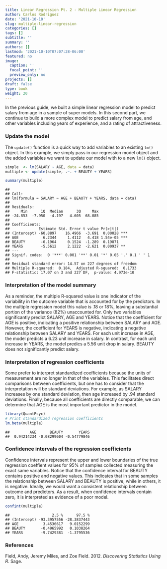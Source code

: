 ```yaml
---
title: Linear Regression Pt. 2 - Multiple Linear Regression
author: Carlos Rodriguez
date: '2021-10-10'
slug: multiple-linear-regression
categories: []
tags: []
subtitle: ''
summary: ''
authors: []
lastmod: '2021-10-10T07:07:28-06:00'
featured: no
image:
  caption: ''
  focal_point: ''
  preview_only: no
projects: []
draft: false
type: book
weight: 20
---
```


In the previous guide, we built a simple linear regression model to predict salary from age in a sample of super models. In this second part, we continue to build a more complex model to predict salary from  age, and other variables including years of experience, and a rating of attractiveness.



### Update the model
The `update()` function is a quick way to add variables to an existing `lm()` object. In this example, we simply pass in our regression model object and the added variables we want to update our model with to a new `lm()` object.

```r
simple  <- lm(SALARY ~ AGE, data = data)
multiple <- update(simple, .~. + BEAUTY + YEARS)      

summary(multiple)
```

```
## 
## Call:
## lm(formula = SALARY ~ AGE + BEAUTY + YEARS, data = data)
## 
## Residuals:
##     Min      1Q  Median      3Q     Max 
## -24.853  -7.950  -4.197   4.605  68.085 
## 
## Coefficients:
##             Estimate Std. Error t value Pr(>|t|)    
## (Intercept) -60.8897    16.4966  -3.691  0.00028 ***
## AGE           6.2344     1.4112   4.418 1.54e-05 ***
## BEAUTY       -0.1964     0.1524  -1.289  0.19871    
## YEARS        -5.5612     2.1222  -2.621  0.00937 ** 
## ---
## Signif. codes:  0 '***' 0.001 '**' 0.01 '*' 0.05 '.' 0.1 ' ' 1
## 
## Residual standard error: 14.57 on 227 degrees of freedom
## Multiple R-squared:  0.184,	Adjusted R-squared:  0.1733 
## F-statistic: 17.07 on 3 and 227 DF,  p-value: 4.973e-10
```

### Interpretation of the model summary
As a reminder, the multiple R-squared value is one indicator of the variability in the outcome variable that is accounted for by the predictors. In the multiple regression model this value is .18 or 18%, leaving a substantial portion of the variance (82%) unaccounted for. Only two variables significantly predict SALARY, AGE and YEARS. Notice that the coefficient for AGE is positive, indicating a positive relationship between SALARY and AGE. However, the coefficient for YEARS is negative, indicating a negative relationship between SALARY and YEARS. For each unit increase in AGE, the model predicts a 6.23 unit increase in salary. In contrast, for each unit increase in YEARS, the model predics a 5.56 unit drop in salary. BEAUTY does not significantly predict salary.

### Interpretation of regression coefficients
Some prefer to interpret standardized coefficients because the units of measurement are no longer in that of the variables. This facilitates direct comparisons between coefficients, but one has to consider that the interpretation will be standard deviations. For example, as SALARY increases by one standard deviation, then age increased by .94 standard deviations. Finally, because all coefficients are directly comparable, we can determine that AGE is the most important predictor in the model.

```r
library(QuantPsyc)
# Print standardized regression coefficients
lm.beta(multiple)
```

```
##         AGE      BEAUTY       YEARS 
##  0.94214234 -0.08299604 -0.54779846
```

### Confidence intervals of the regression coefficients
Confidence intervals represent the upper and lower boundaries of the true regression coeffient values for 95% of samples collected measuring the exact same variables. Notice that the confidence interval for BEAUTY contains positive and negative values. This indicates that in some samples the relationship between SALARY and BEAUTY is positive, while in others, it is negative. Ideally, we would want a consistent relationship between outcome and predictors. As a result, when confidence intervals contain zero, it is interpreted as evidence of a poor model.

```r
confint(multiple)
```

```
##                   2.5 %      97.5 %
## (Intercept) -93.3957556 -28.3837443
## AGE           3.4536617   9.0152299
## BEAUTY       -0.4965992   0.1038264
## YEARS        -9.7429381  -1.3795536
```

### References
<div id="refs" class="references">

<div id="ref-DSUR">

Field, Andy, Jeremy Miles, and Zoe Field. 2012. *Discovering Statistics Using R*. Sage.

</div>

</div>
<!-- ### Compare regression models -->
<!-- We can compare the overall fit of the simple and the multiple regression models to understand if the variance accounted for in one model is significantly higher than the other. This can be accomplished by using the `anova()`function [^1]. to determine if including additional variables if the multiple R-squared value  suggests that there is a significant improved fit of the mulitple versus the simple model.  -->
<!-- ```{r} -->
<!-- anova(simple, multiple) -->
<!-- ``` -->

<!-- ```{r, include = FALSE, eval=FALSE} -->
<!-- library(car) -->
<!-- Anova(simple, multiple, type = 3) -->

<!-- ``` -->

<!-- ### Footnotes -->
<!-- [^1]: Notice this function is a lower-case-a `anova()` and not an upper-case-A `Anova()`. While the former is a built-in base R function, the latter is included in the car package where car stands for Companion to Applied Regression.  -->
